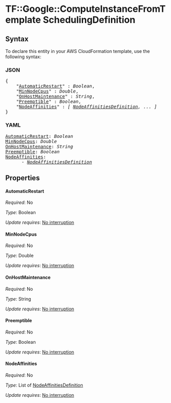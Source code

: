 # TF::Google::ComputeInstanceFromTemplate SchedulingDefinition

## Syntax

To declare this entity in your AWS CloudFormation template, use the following syntax:

### JSON

<pre>
{
    "<a href="#automaticrestart" title="AutomaticRestart">AutomaticRestart</a>" : <i>Boolean</i>,
    "<a href="#minnodecpus" title="MinNodeCpus">MinNodeCpus</a>" : <i>Double</i>,
    "<a href="#onhostmaintenance" title="OnHostMaintenance">OnHostMaintenance</a>" : <i>String</i>,
    "<a href="#preemptible" title="Preemptible">Preemptible</a>" : <i>Boolean</i>,
    "<a href="#nodeaffinities" title="NodeAffinities">NodeAffinities</a>" : <i>[ <a href="nodeaffinitiesdefinition.md">NodeAffinitiesDefinition</a>, ... ]</i>
}
</pre>

### YAML

<pre>
<a href="#automaticrestart" title="AutomaticRestart">AutomaticRestart</a>: <i>Boolean</i>
<a href="#minnodecpus" title="MinNodeCpus">MinNodeCpus</a>: <i>Double</i>
<a href="#onhostmaintenance" title="OnHostMaintenance">OnHostMaintenance</a>: <i>String</i>
<a href="#preemptible" title="Preemptible">Preemptible</a>: <i>Boolean</i>
<a href="#nodeaffinities" title="NodeAffinities">NodeAffinities</a>: <i>
      - <a href="nodeaffinitiesdefinition.md">NodeAffinitiesDefinition</a></i>
</pre>

## Properties

#### AutomaticRestart

_Required_: No

_Type_: Boolean

_Update requires_: [No interruption](https://docs.aws.amazon.com/AWSCloudFormation/latest/UserGuide/using-cfn-updating-stacks-update-behaviors.html#update-no-interrupt)

#### MinNodeCpus

_Required_: No

_Type_: Double

_Update requires_: [No interruption](https://docs.aws.amazon.com/AWSCloudFormation/latest/UserGuide/using-cfn-updating-stacks-update-behaviors.html#update-no-interrupt)

#### OnHostMaintenance

_Required_: No

_Type_: String

_Update requires_: [No interruption](https://docs.aws.amazon.com/AWSCloudFormation/latest/UserGuide/using-cfn-updating-stacks-update-behaviors.html#update-no-interrupt)

#### Preemptible

_Required_: No

_Type_: Boolean

_Update requires_: [No interruption](https://docs.aws.amazon.com/AWSCloudFormation/latest/UserGuide/using-cfn-updating-stacks-update-behaviors.html#update-no-interrupt)

#### NodeAffinities

_Required_: No

_Type_: List of <a href="nodeaffinitiesdefinition.md">NodeAffinitiesDefinition</a>

_Update requires_: [No interruption](https://docs.aws.amazon.com/AWSCloudFormation/latest/UserGuide/using-cfn-updating-stacks-update-behaviors.html#update-no-interrupt)

